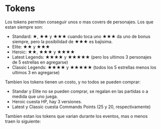# Tokens

Los tokens permiten conseguir unos o mas covers de personajes. Los que estan siempre son:

- Standard: &#9733;, &#9733;&#9733; y &#9733;&#9733;&#9733; cuando toca uno &#9733;&#9733;&#9733; da uno de bonus siempre, pero la posibilidad de &#9733;&#9733;&#9733; es bajisima.
- Elite: &#9733;&#9733; y &#9733;&#9733;&#9733;
- Heroic: &#9733;&#9733;, &#9733;&#9733;&#9733; y &#9733;&#9733;&#9733;&#9733;
- Latest Legends: &#9733;&#9733;&#9733;&#9733; y &#9733;&#9733;&#9733;&#9733;&#9733; (pero los ultimos 3 personajes de 5 estrellas en agregarse)
- Classic Legends: &#9733;&#9733;&#9733;&#9733; y &#9733;&#9733;&#9733;&#9733;&#9733; (todos los 5 estrellas menos los ultimos 3 en agregarse)

Tambien los tokens tienen un costo, y no todos se pueden comprar:
- Standar y Elite no se pueden comprar, se regalan en las partidas o a medida que uno juega.
- Heroic cuesta HP, hay 3 versiones.
- Latest y Classic cuesta Commands Points (25 y 20, respectivamente)

Tambien estan los tokens que varian durante los eventos, mas o menos traen lo siguiente:
